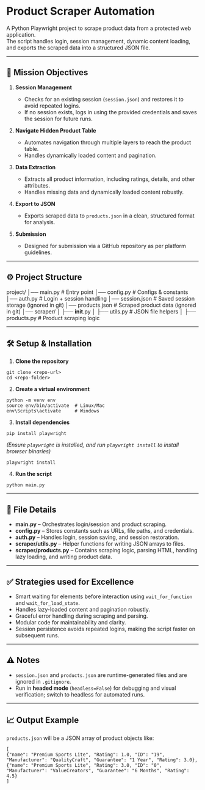 # Product Scraper Automation

A Python Playwright project to scrape product data from a protected web application.  
The script handles login, session management, dynamic content loading, and exports the scraped data into a structured JSON file.

---

## 📝 Mission Objectives

1. **Session Management**  
   - Checks for an existing session (`session.json`) and restores it to avoid repeated logins.  
   - If no session exists, logs in using the provided credentials and saves the session for future runs.

2. **Navigate Hidden Product Table**  
   - Automates navigation through multiple layers to reach the product table.  
   - Handles dynamically loaded content and pagination.

3. **Data Extraction**  
   - Extracts all product information, including ratings, details, and other attributes.  
   - Handles missing data and dynamically loaded content robustly.

4. **Export to JSON**  
   - Exports scraped data to `products.json` in a clean, structured format for analysis.

5. **Submission**  
   - Designed for submission via a GitHub repository as per platform guidelines.

---

## ⚙️ Project Structure

project/
│── main.py              # Entry point
│── config.py            # Configs & constants
│── auth.py              # Login + session handling
│── session.json         # Saved session storage (ignored in git)
│── products.json        # Scraped product data (ignored in git)
│── scraper/
│    ├── __init__.py
│    ├── utils.py        # JSON file helpers
│    ├── products.py     # Product scraping logic

---

## 🛠 Setup & Installation

1. **Clone the repository**
```
git clone <repo-url>
cd <repo-folder>
```

2. **Create a virtual environment**
```
python -m venv env
source env/bin/activate  # Linux/Mac
env\Scripts\activate     # Windows
```

3. **Install dependencies**
```
pip install playwright
```
*(Ensure `playwright` is installed, and run `playwright install` to install browser binaries)*
```
playwright install
```

4. **Run the script**
```
python main.py
```

---

## 📂 File Details

- **main.py** – Orchestrates login/session and product scraping.  
- **config.py** – Stores constants such as URLs, file paths, and credentials.  
- **auth.py** – Handles login, session saving, and session restoration.  
- **scraper/utils.py** – Helper functions for writing JSON arrays to files.  
- **scraper/products.py** – Contains scraping logic, parsing HTML, handling lazy loading, and writing product data.

---

## ✅ Strategies used for Excellence

- Smart waiting for elements before interaction using `wait_for_function` and `wait_for_load_state`.  
- Handles lazy-loaded content and pagination robustly.  
- Graceful error handling during scraping and parsing.  
- Modular code for maintainability and clarity.  
- Session persistence avoids repeated logins, making the script faster on subsequent runs.

---

## ⚠️ Notes

- `session.json` and `products.json` are runtime-generated files and are ignored in `.gitignore`.  
- Run in **headed mode** (`headless=False`) for debugging and visual verification; switch to headless for automated runs.

---

## 📈 Output Example

`products.json` will be a JSON array of product objects like:

```
[
{"name": "Premium Sports Lite", "Rating": 1.0, "ID": "19", "Manufacturer": "QualityCraft", "Guarantee": "1 Year", "Rating": 3.0},
{"name": "Premium Sports Lite", "Rating": 3.0, "ID": "0", "Manufacturer": "ValueCreators", "Guarantee": "6 Months", "Rating": 4.5}
]
```